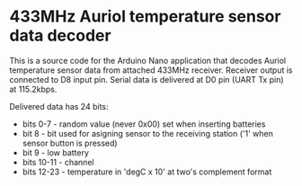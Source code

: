 # 433MHz Auriol temperature sensor data decoder
 
This is a source code for the Arduino Nano application that decodes Auriol temperature sensor data from attached 433MHz receiver. Receiver output is connected to D8 input pin. Serial data is delivered at D0 pin (UART Tx pin) at 115.2kbps.

Delivered data has 24 bits:
* bits 0-7   - random value (never 0x00) set when inserting batteries
* bit 8      - bit used for asigning sensor to the receiving station ('1' when sensor button is pressed)
* bit 9      - low battery
* bits 10-11 - channel
* bits 12-23 - temperature in 'degC x 10' at two's complement format
